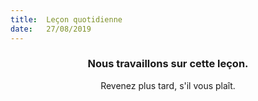 ```yaml
---
title:  Leçon quotidienne
date:   27/08/2019
---
```


### <center>Nous travaillons sur cette leçon.</center>
<center>Revenez plus tard, s'il vous plaît.</center>